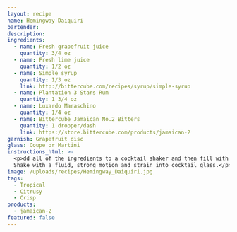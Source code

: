 ```yaml
---
layout: recipe
name: Hemingway Daiquiri
bartender:
description:
ingredients:
  - name: Fresh grapefruit juice
    quantity: 3/4 oz
  - name: Fresh lime juice
    quantity: 1/2 oz
  - name: Simple syrup
    quantity: 1/3 oz
    link: http://bittercube.com/recipes/syrup/simple-syrup
  - name: Plantation 3 Stars Rum
    quantity: 1 3/4 oz
  - name: Luxardo Maraschino
    quantity: 1/4 oz
  - name: Bittercube Jamaican No.2 Bitters
    quantity: 1 dropper/dash
    link: https://store.bittercube.com/products/jamaican-2
garnish: Grapefruit disc
glass: Coupe or Martini
instructions_html: >-
  <p>dd all of the ingredients to a cocktail shaker and then fill with ice.
  Shake with a fluid, strong motion and strain into cocktail glass.</p>
image: /uploads/recipes/Hemingway_Daiquiri.jpg
tags:
  - Tropical
  - Citrusy
  - Crisp
products:
  - jamaican-2
featured: false
---
```



